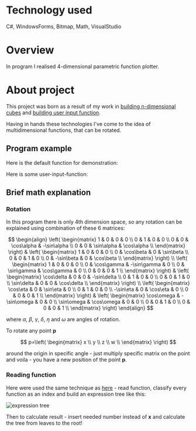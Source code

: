 # Technology used
C#, WindowsForms, Bitmap, Math, VisualStudio

# Overview
In program I realised 4-dimensional parametric function plotter.

# About project
This project was born as a result of my work in [building n-dimensional cubes](https://github.com/LordSerg/Dimensions) and [building user input function](https://github.com/LordSerg/Functions).

Having in hands these technologies I've come to the idea of multidimensional functions, that can be rotated.

## Program example
Here is the default function for demonstration:
![]()

Here is some user-input-function:
![]()


## Brief math explanation
### Rotation
In this program there is only 4th dimension space, so any rotation can be explained using combination of these 6 matrices:

$$
\begin{align}
\left( \begin{matrix}
1 & 0 & 0 & 0 \\
0 & 1 & 0 & 0 \\
0 & 0 & \cos\alpha & -\sin\alpha \\
0 & 0 & \sin\alpha & \cos\alpha \\
\end{matrix} \right) & \left( \begin{matrix}
1 & 0 & 0 & 0 \\
0 & \cos\beta & 0 & \sin\beta \\
0 & 0 & 1 & 0 \\
0 & -\sin\beta & 0 & \cos\beta \\
\end{matrix} \right) \\
\left( \begin{matrix}
1 & 0 & 0 & 0 \\
0 & \cos\gamma & -\sin\gamma & 0 \\
0 & \sin\gamma & \cos\gamma & 0 \\
0 & 0 & 0 & 1 \\
\end{matrix} \right) & \left( \begin{matrix}
\cos\delta & 0 & 0 & -\sin\delta \\
0 & 1 & 0 & 0 \\
0 & 0 & 1 & 0 \\
\sin\delta & 0 & 0 & \cos\delta \\
\end{matrix} \right) \\
\left( \begin{matrix}
\cos\eta & 0 & \sin\eta & 0 \\
0 & 1 & 0 & 0 \\
-\sin\eta & 0 & \cos\eta & 0 \\
0 & 0 & 0 & 1 \\
\end{matrix} \right) & \left( \begin{matrix}
\cos\omega & -\sin\omega & 0 & 0 \\
\sin\omega & \cos\omega & 0 & 0 \\
0 & 0 & 1 & 0 \\
0 & 0 & 0 & 1 \\
\end{matrix} \right)
\end{align}
$$

where $\alpha$, $\beta$, $\gamma$, $\delta$, $\eta$ and $\omega$ are angles of rotation.

To rotate any point **p**

$$
p=\left( \begin{matrix}
x \\
y \\
z \\
w \\
\end{matrix} \right)
$$

around the origin in specific angle - just multiply specific matrix on the point and voila - you have a new position of the point **p**.

### Reading function
Here were used the same technique as [here](https://github.com/LordSerg/Functions) - read function, classify every function as an index and build an expression tree like this:

![expression tree](https://miro.medium.com/v2/resize:fit:640/format:webp/1*5wq2bufZk-dMmCAB-nYlFA.png)

Then to calculate result - insert needed number instead of **x** and calculate the tree from leaves to the root!
